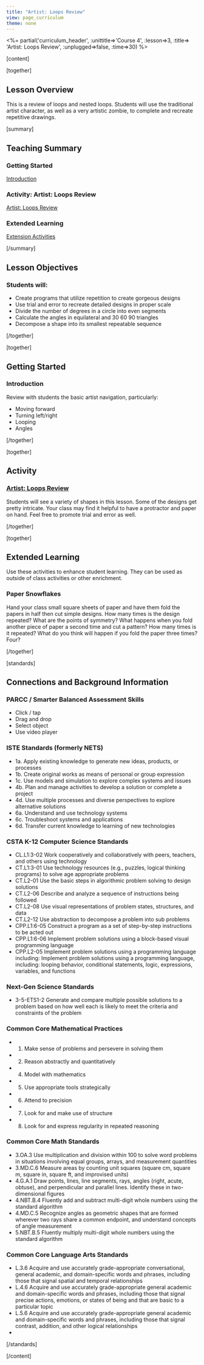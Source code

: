 ```yaml
---
title: "Artist: Loops Review"
view: page_curriculum
theme: none
---
```


<%= partial('curriculum_header', :unittitle=>'Course 4', :lesson=>3, :title=> 'Artist: Loops Review', :unplugged=>false, :time=>30) %>

[content]

[together]

## Lesson Overview 
This is a review of loops and nested loops. Students will use the traditional artist character, as well as a very artistic zombie, to complete and recreate repetitive drawings.

[summary]

## Teaching Summary
### **Getting Started**

[Introduction](#GetStarted) <br/>

### **Activity: Artist: Loops Review**

[Artist: Loops Review](#Activity)

### **Extended Learning**

[Extension Activities](#Extended)


[/summary]

## Lesson Objectives 
### Students will:

- Create programs that utilize repetition to create gorgeous designs
- Use trial and error to recreate detailed designs in proper scale
- Divide the number of degrees in a circle into even segments
- Calculate the angles in equilateral and 30 60 90 triangles
- Decompose a shape into its smallest repeatable sequence

[/together]

[together]

## Getting Started

### <a name="GetStarted"></a> Introduction
Review with students the basic artist navigation, particularly:

- Moving forward
- Turning left/right
- Looping
- Angles

[/together]

[together]

## Activity
### <a name="Activity"></a> [Artist: Loops Review](http://learn.code.org/s/course4/lesson/3/puzzle/1)

Students will see a variety of shapes in this lesson.  Some of the designs get pretty intricate. Your class may find it helpful to have a protractor and paper on hand. Feel free to promote trial and error as well.


[/together]


<!--(this is left in here as an example of how to include an image in Markdown)
![](binaryphoto.png) -->


[together]

## Extended Learning 
<a name="Extended"></a>Use these activities to enhance student learning. They can be used as outside of class activities or other enrichment.

### Paper Snowflakes

Hand your class small square sheets of paper and have them fold the papers in half then cut simple designs.  How many times is the design repeated?  What are the points of symmetry? What happens when you fold another piece of paper a second time and cut a pattern?  How many times is it repeated?  What do you think will happen if you fold the paper three times?  Four?

[/together]

[standards]

## Connections and Background Information

### PARCC / Smarter Balanced Assessment Skills

- Click / tap
- Drag and drop
- Select object
- Use video player


### ISTE Standards (formerly NETS)

- 1a. Apply existing knowledge to generate new ideas, products, or processes
- 1b. Create original works as means of personal or group expression
- 1c. Use models and simulation to explore complex systems and issues
- 4b. Plan and manage activities to develop a solution or complete a project
- 4d. Use multiple processes and diverse perspectives to explore alternative solutions
- 6a. Understand and use technology systems
- 6c. Troubleshoot systems and applications
- 6d. Transfer current knowledge to learning of new technologies


### CSTA K-12 Computer Science Standards
- CL.L1:3-02 Work cooperatively and collaboratively with peers, teachers, and others using technology
- CT.L1:3-01 Use technology resources (e.g., puzzles, logical thinking programs) to solve age appropriate problems
- CT.L2-01 Use the basic steps in algorithmic problem solving to design solutions
- CT.L2-06 Describe and analyze a sequence of instructions being followed
- CT.L2-08 Use visual representations of problem states, structures, and data
- CT.L2-12 Use abstraction to decompose a problem into sub problems
- CPP.L1:6-05 Construct a program as a set of step-by-step instructions to be acted out
- CPP.L1:6-06 Implement problem solutions using a block-based visual programming language
- CPP.L2-05 Implement problem solutions using a programming language including: Implement problem solutions using a programming language, including: looping behavior, conditional statements, logic, expressions, variables, and functions


### Next-Gen Science Standards

- 3-5-ETS1-2 Generate and compare multiple possible solutions to a problem based on how well each is likely to meet the criteria and constraints of the problem


### Common Core Mathematical Practices

- 1. Make sense of problems and persevere in solving them
- 2. Reason abstractly and quantitatively
- 4. Model with mathematics
- 5. Use appropriate tools strategically
- 6. Attend to precision
- 7. Look for and make use of structure
- 8. Look for and express regularity in repeated reasoning


### Common Core Math Standards

- 3.OA.3 Use multiplication and division within 100 to solve word problems in situations involving equal groups, arrays, and measurement quantities
- 3.MD.C.6 Measure areas by counting unit squares (square cm, square m, square in, square ft, and improvised units)
- 4.G.A.1 Draw points, lines, line segments, rays, angles (right, acute, obtuse), and perpendicular and parallel lines. Identify these in two-dimensional figures
- 4.NBT.B.4 Fluently add and subtract multi-digit whole numbers using the standard algorithm
- 4.MD.C.5 Recognize angles as geometric shapes that are formed wherever two rays share a common endpoint, and understand concepts of angle measurement
- 5.NBT.B.5 Fluently multiply multi-digit whole numbers using the standard algorithm


### Common Core Language Arts Standards  

- L.3.6 Acquire and use accurately grade-appropriate conversational, general academic, and domain-specific words and phrases, including those that signal spatial and temporal relationships
- L.4.6 Acquire and use accurately grade-appropriate general academic and domain-specific words and phrases, including those that signal precise actions, emotions, or states of being and that are basic to a particular topic
- L.5.6 Acquire and use accurately grade-appropriate general academic and domain-specific words and phrases, including those that signal contrast, addition, and other logical relationships
- 

[/standards]

[/content]

<link rel="stylesheet" type="text/css" href="../docs/morestyle.css"/>
